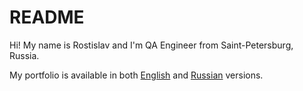 # README

Hi! My name is Rostislav and I'm QA Engineer from Saint-Petersburg, Russia.

My portfolio is available in both [English](https://github.com/webcheriff/portfolio/blob/main/Portfolio%20(EN).md) and [Russian](https://github.com/webcheriff/portfolio/blob/main/Portfolio%20(RU).md) versions.
